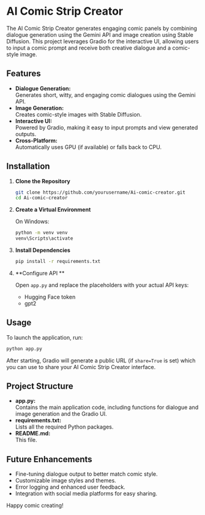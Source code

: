 # AI Comic Strip Creator

The AI Comic Strip Creator generates engaging comic panels by combining dialogue generation using the Gemini API and image creation using Stable Diffusion. This project leverages Gradio for the interactive UI, allowing users to input a comic prompt and receive both creative dialogue and a comic-style image.

## Features

- **Dialogue Generation:**  
  Generates short, witty, and engaging comic dialogues using the Gemini API.
- **Image Generation:**  
  Creates comic-style images with Stable Diffusion.
- **Interactive UI:**  
  Powered by Gradio, making it easy to input prompts and view generated outputs.
- **Cross-Platform:**  
  Automatically uses GPU (if available) or falls back to CPU.

## Installation

1. **Clone the Repository**

   ```sh
   git clone https://github.com/yourusername/Ai-comic-creator.git
   cd Ai-comic-creator
   ```

2. **Create a Virtual Environment**

   On Windows:

   ```sh
   python -m venv venv
   venv\Scripts\activate
   ```

3. **Install Dependencies**

   ```sh
   pip install -r requirements.txt
   ```

4. **Configure API **

   Open `app.py` and replace the placeholders with your actual API keys:
   - Hugging Face token
   - gpt2

## Usage

To launch the application, run:

```sh
python app.py
```

After starting, Gradio will generate a public URL (if `share=True` is set) which you can use to share your AI Comic Strip Creator interface.

## Project Structure

- **app.py:**  
  Contains the main application code, including functions for dialogue and image generation and the Gradio UI.
- **requirements.txt:**  
  Lists all the required Python packages.
- **README.md:**  
  This file.

## Future Enhancements

- Fine-tuning dialogue output to better match comic style.
- Customizable image styles and themes.
- Error logging and enhanced user feedback.
- Integration with social media platforms for easy sharing.


Happy comic creating!
